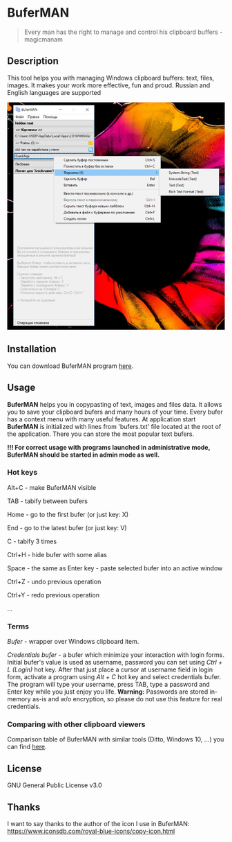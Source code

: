 # BuferMAN
> Every man has the right to manage and control his clipboard buffers - magicmanam

## Description
This tool helps you with managing Windows clipboard buffers: text, files, images. It makes your work more effective, fun and proud. Russian and English languages are supported


![BuferMAN screenshot](Buferman.jpg)

## Installation
You can download BuferMAN program [here](https://github.com/magicmanam/buferman/releases/download/v1.2.1/BuferMAN-Setup-1.2.1.msi).

## Usage
**BuferMAN** helps you in copypasting of text, images and files data. It allows you to save your clipboard bufers and many hours of your time. Every bufer has a context menu with many useful features. At application start **BuferMAN** is initialized with lines from 'bufers.txt' file located at the root of the application. There you can store the most popular text bufers.

**!!! For correct usage with programs launched in administrative mode, BuferMAN should be started in admin mode as well.**

### Hot keys
Alt+C  - make BuferMAN visible

TAB    - tabify between bufers

Home   - go to the first bufer (or just key: X)

End    - go to the latest bufer (or just key: V)

C      - tabify 3 times

Ctrl+H - hide bufer with some alias

Space  - the same as Enter key - paste selected bufer into an active window

Ctrl+Z - undo previous operation

Ctrl+Y - redo previous operation

...

### Terms
*Bufer* - wrapper over Windows clipboard item.

*Credentials bufer* - a bufer which minimize your interaction with login forms. Initial bufer's value is used as username, password you can set using *Ctrl + L (Login)* hot key. After that just place a cursor at username field in login form, activate a program using *Alt + C* hot key and select credentials bufer. The program will type your username, press TAB, type a password and Enter key while you just enjoy you life. **Warning:** Passwords are stored in-memory as-is and w/o encryption, so please do not use this feature for real credentials.

### Comparing with other clipboard viewers
Comparison table of BuferMAN with similar tools (Ditto, Windows 10, ...) you can find [here](https://docs.google.com/spreadsheets/d/1XWATNmQqHqbnp1LXQSSaXm69ETPeDE0AL_RdLjBqzbA/edit?usp=sharing).

## License
GNU General Public License v3.0

## Thanks
I want to say thanks to the author of the icon I use in BuferMAN:
https://www.iconsdb.com/royal-blue-icons/copy-icon.html 
